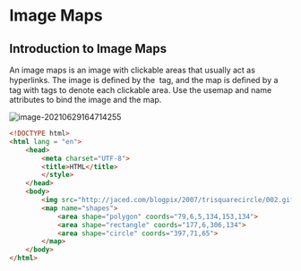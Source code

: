 # Image Maps

## Introduction to Image Maps

An image maps is an image with clickable areas that usually act as hyperlinks.
The image is deﬁned by the <img> tag, and the map is deﬁned by a <map> tag with <area> tags to denote each
clickable area. Use the usemap and name attributes to bind the image and the map.

![image-20210629164714255](/home/aidyn/snap/typora/39/.config/Typora/typora-user-images/image-20210629164714255.png)

```html
<!DOCTYPE html>
<html lang = "en">
    <head>
        <meta charset="UTF-8">
        <title>HTML</title>
        </style>
    </head>
    <body>
        <img src="http://jaced.com/blogpix/2007/trisquarecircle/002.gif" usemap="#shapes">  
        <map name="shapes">
            <area shape="polygon" coords="79,6,5,134,153,134">
            <area shape="rectangle" coords="177,6,306,134">
            <area shape="circle" coords="397,71,65">
        </map> 
    </body>
</html>
```

